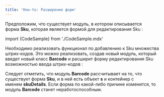 ```yaml
---
title: 'How-to: Расширение форм'
---
```


Предположим, что существует модуль, в котором описывается форма **Sku**, которая является формой для редактирования Sku :

import {CodeSample} from './CodeSample.mdx'

<CodeSample url="https://documentation.lsfusion.org/sample?file=UseCaseFormSku"/>

Необходимо реализовать функционал по добавлению к Sku множества штрих-кодов. Это можно реализовать, создав новый модуль, который введет новый класс **Barcode** и расширит форму редактирования Sku возможностью ввода штрих-кодов :

<CodeSample url="https://documentation.lsfusion.org/sample?file=UseCaseFormBarcode"/>

Следует отметить, что модуль **Barcode** рассчитывает на то, что существует форма **Sku**, и в ней есть объект **s** и контейнер с именем **skuDetails**. Если форма по какой-либо причине изменится, то модуль **Barcode** станет неработоспособным.
